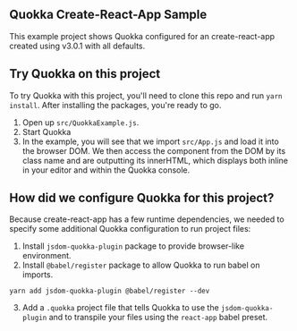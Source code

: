 ## Quokka Create-React-App Sample

This example project shows Quokka configured for an create-react-app created
using v3.0.1 with all defaults.

## Try Quokka on this project

To try Quokka with this project, you'll need to clone this repo and run
`yarn install`. After installing the packages, you're ready to go.

1. Open up `src/QuokkaExample.js`.
2. Start Quokka
3. In the example, you will see that we import `src/App.js` and load it into
the browser DOM. We then access the component from the DOM by its class name
and are outputting its innerHTML, which displays both inline in your editor
and within the Quokka console.

## How did we configure Quokka for this project?

Because create-react-app has a few runtime dependencies, we needed to specify
some additional Quokka configuration to run project files:

1. Install `jsdom-quokka-plugin` package to provide browser-like environment.
2. Install `@babel/register` package to allow Quokka to run babel on imports.

```
yarn add jsdom-quokka-plugin @babel/register --dev
```

3. Add a `.quokka` project file that tells Quokka to use the 
`jsdom-quokka-plugin` and to transpile your files using the `react-app` babel
preset.